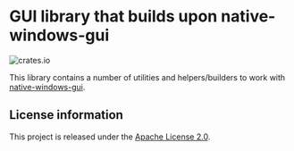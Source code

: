 GUI library that builds upon native-windows-gui
===============================================

![crates.io](https://img.shields.io/crates/v/nwg_ui.svg)

This library contains a number of utilities and helpers/builders to work with [native-windows-gui](https://github.com/gabdube/native-windows-gui).

License information
-------------------

This project is released under the [Apache License 2.0](http://www.apache.org/licenses/LICENSE-2.0).